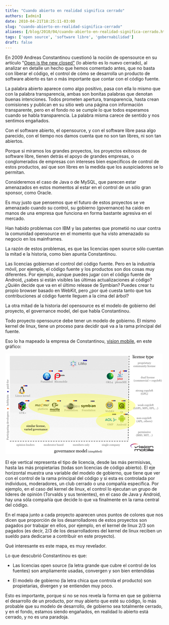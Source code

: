 ```yaml
---
title: "Cuando abierto en realidad significa cerrado"
authors: [admin]
date: 2010-04-21T18:25:11-03:00
slug: "cuando-abierto-en-realidad-significa-cerrado"
aliases: [/blog/2010/04/cuando-abierto-en-realidad-significa-cerrado.html]
tags: ['open source', 'software libre', 'gobernabilidad']
draft: false
---
```


En 2009 Andreas Constantinou cuestionó la noción de opensource en su
artículo "[Open is the new closed"](http://www.visionmobile.com/blog/2009/08/open-is-the-new-closed/)
(lo abierto es lo nuevo cerrado), al analizar en detalle un hecho que
hemos comentado antes, que no basta con liberar el código, el control de
cómo se desarrolla un producto de software abierto es tan o más
importante que contar con el código fuente.

La palabra abierto aparece como algo positivo, pasa con ella lo mismo
que con la palabra transparencia, ambas son bonitas palabras que denotan
buenas intenciones. Todos prometen apertura, transparencia, hasta crean
comisiones y publican en su sitio web una página con información
transparente, pero en el fondo no se cumple lo que todos esperamos
cuando se habla transparencia. La palabra misma carece de sentido y nos
sentimos engañados.

Con el software abierto, el opensource, y con el software libre pasa
algo parecido, con el tiempo nos damos cuenta que no son tan libres, ni
son tan abiertos.

Porque si miramos los grandes proyectos, los proyectos exitosos de
software libre, tienen detrás el apoyo de grandes empresas, o
conglomerados de empresas con intereses bien específicos de control de
estos productos, así que son libres en la medida que los auspiciadores
se lo permitan.

Consideremos el caso de Java o de MySQL, que parecen estar amenazados en
estos momentos al estar en el control de un sólo gran sponsor, como
Oracle.

Es muy justo que pensemos que el futuro de estos proyectos se ve
amenazado cuando su control, su gobierno (governance) ha caido en manos
de una empresa que funciona en forma bastante agresiva en el mercado.

Han habido problemas con IBM y las patentes que prometió no usar contra
la comunidad opensource en el momento que ha visto amenazado su negocio
en los mainframes.

La razón de estos problemas, es que las licencias open source sólo
cuentan la mitad e la historia, como bien apunta Constantinou.

Las licencias gobiernan el control del código fuente. Pero en la
industria móvil, por ejemplo, el código fuente y los productos son dos
cosas muy diferentes. Por ejemplo, aunque puedes jugar con el código
fuente de Android, ¿sabes si están visibles las últimas actualizaciones
al código? ¿Quién decide que va en el último release de
Symbian? Puedes crear tu propio browser basado en WebKit, pero ¿por qué
cuesta tanto que tus contribuciones al código fuente lleguen a la cima
del árbol?

La otra mitad de la historia del opensource es el modelo de gobierno del
proyecto, el governance model, del que habla Constantinou.

Todo proyecto opensource debe tener un modelo de gobierno. El mismo
kernel de linux, tiene un proceso para decidir qué va a la rama
principal del fuente.

Eso lo ha mapeado la empresa de Constantinou, [vision
mobile](http://www.visionmobile.com/), en este gráfico:

![licenses-vs-governance-models-21.png](licenses-vs-governance-models-21.png)

El eje vertical representa el tipo de licencia, desde las más
permisivas, hasta las más propietarias (todas son licencias de código
abierto). El eje horizontal muestra una variable del modelo de gobierno,
que tiene que ver con el control de la rama principal del código y si
esta es controlada por individuos, moderadores, un club cerrado o una
compañía específica. Por ejemplo, en el caso del kernel de linux, el
control lo ejecutan un grupo de lideres de opinión (Torvalds y sus
tenientes), en el caso de Java y Android, hay una sóla compañía que
decide lo que va finalmente en la rama central del código.

En el mapa junto a cada proyecto aparecen unos puntos de colores que nos
dicen que proporción de los desarrolladores de estos proyectos son
pagados por trabajar en ellos, por ejemplo, en el kernel de linux 2/3
son pagados (es decir, 2/3 de los desarrolladores del kernel de linux
reciben un sueldo para dedicarse a contribuir en este proyecto).

Qué interesante es este mapa, es muy revelador.

Lo que descubrió Constantinou es que:

-   Las licencias open source (la letra grande que cubre el control de
    los fuentes) son ampliamente usadas, convergen y son bien entendidas

-   El modelo de gobierno (la letra chica que controla el producto) son
    propietarias, divergen y se entienden muy poco.

Esto es importante, porque si no se nos revela la forma en que se
gobierna el desarrollo de un producto, por muy abierto que esté su
código, lo más probable que su modelo de desarrollo, de gobierno sea
totalmente cerrado, y en el fondo, estamos siendo engañados, en realidad
lo abierto está cerrado, y no es una paradoja.
